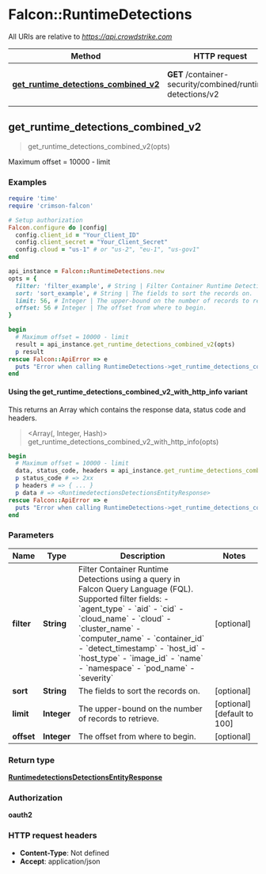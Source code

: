# Falcon::RuntimeDetections

All URIs are relative to *https://api.crowdstrike.com*

| Method | HTTP request | Description |
| ------ | ------------ | ----------- |
| [**get_runtime_detections_combined_v2**](RuntimeDetections.md#get_runtime_detections_combined_v2) | **GET** /container-security/combined/runtime-detections/v2 | Maximum offset &#x3D; 10000 - limit |


## get_runtime_detections_combined_v2

> <RuntimedetectionsDetectionsEntityResponse> get_runtime_detections_combined_v2(opts)

Maximum offset = 10000 - limit

### Examples

```ruby
require 'time'
require 'crimson-falcon'

# Setup authorization
Falcon.configure do |config|
  config.client_id = "Your_Client_ID"
  config.client_secret = "Your_Client_Secret"
  config.cloud = "us-1" # or "us-2", "eu-1", "us-gov1"
end

api_instance = Falcon::RuntimeDetections.new
opts = {
  filter: 'filter_example', # String | Filter Container Runtime Detections using a query in Falcon Query Language (FQL). Supported filter fields: - `agent_type` - `aid` - `cid` - `cloud_name` - `cloud` - `cluster_name` - `computer_name` - `container_id` - `detect_timestamp` - `host_id` - `host_type` - `image_id` - `name` - `namespace` - `pod_name` - `severity`
  sort: 'sort_example', # String | The fields to sort the records on.
  limit: 56, # Integer | The upper-bound on the number of records to retrieve.
  offset: 56 # Integer | The offset from where to begin.
}

begin
  # Maximum offset = 10000 - limit
  result = api_instance.get_runtime_detections_combined_v2(opts)
  p result
rescue Falcon::ApiError => e
  puts "Error when calling RuntimeDetections->get_runtime_detections_combined_v2: #{e}"
end
```

#### Using the get_runtime_detections_combined_v2_with_http_info variant

This returns an Array which contains the response data, status code and headers.

> <Array(<RuntimedetectionsDetectionsEntityResponse>, Integer, Hash)> get_runtime_detections_combined_v2_with_http_info(opts)

```ruby
begin
  # Maximum offset = 10000 - limit
  data, status_code, headers = api_instance.get_runtime_detections_combined_v2_with_http_info(opts)
  p status_code # => 2xx
  p headers # => { ... }
  p data # => <RuntimedetectionsDetectionsEntityResponse>
rescue Falcon::ApiError => e
  puts "Error when calling RuntimeDetections->get_runtime_detections_combined_v2_with_http_info: #{e}"
end
```

### Parameters

| Name | Type | Description | Notes |
| ---- | ---- | ----------- | ----- |
| **filter** | **String** | Filter Container Runtime Detections using a query in Falcon Query Language (FQL). Supported filter fields: - &#x60;agent_type&#x60; - &#x60;aid&#x60; - &#x60;cid&#x60; - &#x60;cloud_name&#x60; - &#x60;cloud&#x60; - &#x60;cluster_name&#x60; - &#x60;computer_name&#x60; - &#x60;container_id&#x60; - &#x60;detect_timestamp&#x60; - &#x60;host_id&#x60; - &#x60;host_type&#x60; - &#x60;image_id&#x60; - &#x60;name&#x60; - &#x60;namespace&#x60; - &#x60;pod_name&#x60; - &#x60;severity&#x60; | [optional] |
| **sort** | **String** | The fields to sort the records on. | [optional] |
| **limit** | **Integer** | The upper-bound on the number of records to retrieve. | [optional][default to 100] |
| **offset** | **Integer** | The offset from where to begin. | [optional] |

### Return type

[**RuntimedetectionsDetectionsEntityResponse**](RuntimedetectionsDetectionsEntityResponse.md)

### Authorization

**oauth2**

### HTTP request headers

- **Content-Type**: Not defined
- **Accept**: application/json

